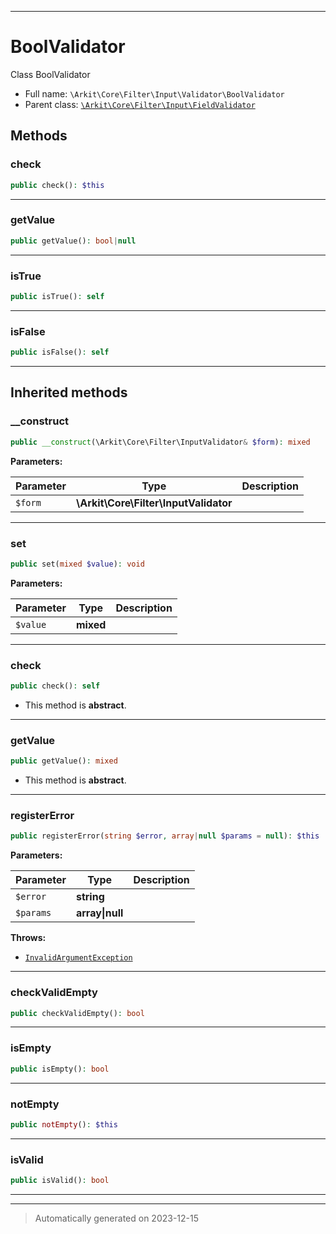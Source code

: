 ***

# BoolValidator

Class BoolValidator



* Full name: `\Arkit\Core\Filter\Input\Validator\BoolValidator`
* Parent class: [`\Arkit\Core\Filter\Input\FieldValidator`](../FieldValidator.md)




## Methods


### check



```php
public check(): $this
```












***

### getValue



```php
public getValue(): bool|null
```












***

### isTrue



```php
public isTrue(): self
```












***

### isFalse



```php
public isFalse(): self
```












***


## Inherited methods


### __construct



```php
public __construct(\Arkit\Core\Filter\InputValidator& $form): mixed
```








**Parameters:**

| Parameter | Type | Description |
|-----------|------|-------------|
| `$form` | **\Arkit\Core\Filter\InputValidator** |  |





***

### set



```php
public set(mixed $value): void
```








**Parameters:**

| Parameter | Type | Description |
|-----------|------|-------------|
| `$value` | **mixed** |  |





***

### check



```php
public check(): self
```




* This method is **abstract**.







***

### getValue



```php
public getValue(): mixed
```




* This method is **abstract**.







***

### registerError



```php
public registerError(string $error, array|null $params = null): $this
```








**Parameters:**

| Parameter | Type | Description |
|-----------|------|-------------|
| `$error` | **string** |  |
| `$params` | **array&#124;null** |  |




**Throws:**

- [`InvalidArgumentException`](../../../../../InvalidArgumentException.md)



***

### checkValidEmpty



```php
public checkValidEmpty(): bool
```












***

### isEmpty



```php
public isEmpty(): bool
```












***

### notEmpty



```php
public notEmpty(): $this
```












***

### isValid



```php
public isValid(): bool
```












***


***
> Automatically generated on 2023-12-15
